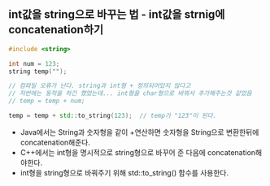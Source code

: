 ## int값을 string으로 바꾸는 법 - int값을 strnig에 concatenation하기

```C++
#include <string>

int num = 123;
string temp("");

// 컴파일 오류가 난다. string과 int형 + 정의되어있지 않다고
// 저번에는 동작을 하긴 했었는데... int형을 char형으로 바꿔서 추가해주는것 같았음
// temp = temp + num;

temp = temp + std::to_string(123);  // temp가 "123"이 된다.
```

- Java에서는 String과 숫자형을 같이 +연산하면 숫자형을 String으로 변환한뒤에 concatenation해준다.
- C++에서는 int형을 명시적으로 string형으로 바꾸어 준 다음에 concatenation해야한다.
- int형을 string형으로 바꿔주기 위해 std::to_string() 함수를 사용한다.
